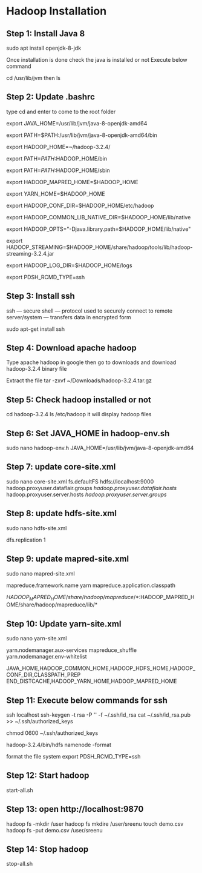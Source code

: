 # Hadoop Installation


## Step 1: Install Java 8

sudo apt install openjdk-8-jdk



Once installation is done check the java is installed or not
Execute below command

cd /usr/lib/jvm 
then
ls


## Step 2: Update .bashrc

type cd and enter to come to the root folder

export JAVA_HOME=/usr/lib/jvm/java-8-openjdk-amd64 

export PATH=$PATH:/usr/lib/jvm/java-8-openjdk-amd64/bin 

export HADOOP_HOME=~/hadoop-3.2.4/ 

export PATH=$PATH:$HADOOP_HOME/bin 

export PATH=$PATH:$HADOOP_HOME/sbin 

export HADOOP_MAPRED_HOME=$HADOOP_HOME 

export YARN_HOME=$HADOOP_HOME 

export HADOOP_CONF_DIR=$HADOOP_HOME/etc/hadoop 

export HADOOP_COMMON_LIB_NATIVE_DIR=$HADOOP_HOME/lib/native 

export HADOOP_OPTS="-Djava.library.path=$HADOOP_HOME/lib/native" 

export HADOOP_STREAMING=$HADOOP_HOME/share/hadoop/tools/lib/hadoop-streaming-3.2.4.jar

export HADOOP_LOG_DIR=$HADOOP_HOME/logs 

export PDSH_RCMD_TYPE=ssh

## Step 3: Install ssh

ssh — secure shell — protocol used to securely connect to remote server/system — transfers data in encrypted form

sudo apt-get install ssh

## Step 4: Download apache hadoop

Type apache hadoop in google then go to downloads and download hadoop-3.2.4 binary file

Extract the file 
tar -zxvf ~/Downloads/hadoop-3.2.4.tar.gz

## Step 5: Check hadoop installed or not
cd hadoop-3.2.4
ls /etc/hadoop
it will display hadoop files

## Step 6: Set JAVA_HOME in hadoop-env.sh
sudo nano hadoop-env.h
JAVA_HOME=/usr/lib/jvm/java-8-openjdk-amd64

## Step 7: update core-site.xml
sudo nano core-site.xml
<configuration> 
 <property> 
 <name>fs.defaultFS</name> 
 <value>hdfs://localhost:9000</value>  </property> 
 <property> 
<name>hadoop.proxyuser.dataflair.groups</name> <value>*</value> 
 </property> 
 <property> 
<name>hadoop.proxyuser.dataflair.hosts</name> <value>*</value> 
 </property> 
 <property> 
<name>hadoop.proxyuser.server.hosts</name> <value>*</value> 
 </property> 
 <property> 
<name>hadoop.proxyuser.server.groups</name> <value>*</value> 
 </property> 
</configuration>

## Step 8: update hdfs-site.xml

sudo nano hdfs-site.xml

<configuration> 
 <property> 
 <name>dfs.replication</name> 
 <value>1</value> 
 </property> 
</configuration>

## Step 9: update mapred-site.xml

sudo nano mapred-site.xml

<configuration> 
 <property> 
 <name>mapreduce.framework.name</name>  <value>yarn</value> 
 </property> 
 <property>
 <name>mapreduce.application.classpath</name> 
  
<value>$HADOOP_MAPRED_HOME/share/hadoop/mapreduce/*:$HADOOP_MAPRED_HOME/share/hadoop/mapreduce/lib/*</value> 
 </property> 
</configuration>


## Step 10: Update yarn-site.xml

sudo nano yarn-site.xml

<configuration> 
 <property> 
 <name>yarn.nodemanager.aux-services</name> 
 <value>mapreduce_shuffle</value> 
 </property> 
 <property> 
 <name>yarn.nodemanager.env-whitelist</name> 
  
<value>JAVA_HOME,HADOOP_COMMON_HOME,HADOOP_HDFS_HOME,HADOOP_CONF_DIR,CLASSPATH_PREP END_DISTCACHE,HADOOP_YARN_HOME,HADOOP_MAPRED_HOME</value> 
 </property> 
</configuration>


## Step 11: Execute below commands for ssh

ssh localhost 
ssh-keygen -t rsa -P '' -f ~/.ssh/id_rsa 
cat ~/.ssh/id_rsa.pub >> ~/.ssh/authorized_keys 


chmod 0600 ~/.ssh/authorized_keys 


hadoop-3.2.4/bin/hdfs namenode -format

format the file system
export PDSH_RCMD_TYPE=ssh

## Step 12: Start hadoop
start-all.sh

## Step 13: open http://localhost:9870

hadoop fs -mkdir /user
hadoop fs mkdire /user/sreenu
touch demo.csv
hadoop fs -put demo.csv /user/sreenu

## Step 14: Stop hadoop 

stop-all.sh



